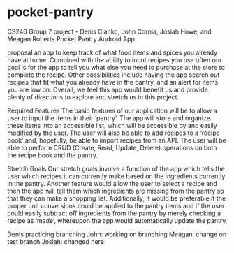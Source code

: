 # pocket-pantry
CS246 Group 7 project - Denis Cianko, John Cornia, Josiah Howe, and Meagan Roberts
Pocket Pantry Android App

proposal
an app to keep track of what food items and spices you already have at home. Combined with the ability to input recipes you use often our goal is for the app to tell you what else you need to purchase at the store to complete the recipe. Other possibilities include having the app search out recipes that fit what you already have in the pantry, and an alert for items you are low on. Overall, we feel this app would benefit us and provide plenty of directions to explore and stretch us in this project.   

Required Features 
The basic features of our application will be to allow a user to input the items in their ‘pantry’. The app will store and organize these items into an accessible list, which will be accessible by and easily modified by the user. The user will also be able to add recipes to a ‘recipe book’ and, hopefully, be able to import recipes from an API. The user will be able to perform CRUD (Create, Read, Update, Delete) operations on both the recipe book and the pantry. 

Stretch Goals 
Our stretch goals involve a function of the app which tells the user which recipes it can currently make based on the ingredients currently in the pantry. Another feature would allow the user to select a recipe and then the app will tell them which ingredients are missing from the pantry so that they can make a shopping list. Additionally, it would be preferable if the proper unit conversions could be applied to the pantry items and if the user could easily subtract off ingredients from the pantry by merely checking a recipe as ‘made’, whereupon the app would automatically update the pantry. 

Denis practicing branching
John: working on branching
Meagan: change on test branch
Josiah: changed here